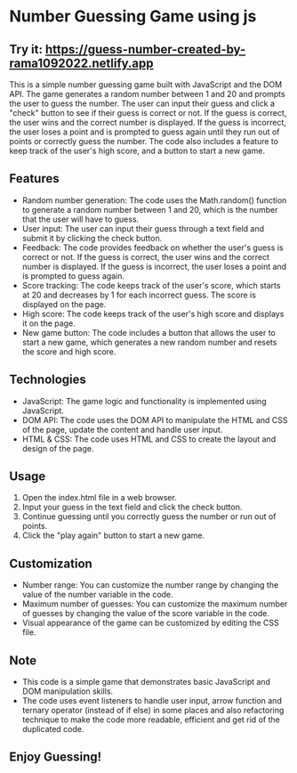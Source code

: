 # Number Guessing Game using js

## Try it: https://guess-number-created-by-rama1092022.netlify.app

This is a simple number guessing game built with JavaScript and the DOM API. The game generates a random number between 1 and 20 and prompts the user to guess the number. The user can input their guess and click a "check" button to see if their guess is correct or not. If the guess is correct, the user wins and the correct number is displayed. If the guess is incorrect, the user loses a point and is prompted to guess again until they run out of points or correctly guess the number. The code also includes a feature to keep track of the user's high score, and a button to start a new game.

## Features
* Random number generation: The code uses the Math.random() function to generate a random number between 1 and 20, which is the number that the user will have to guess.
* User input: The user can input their guess through a text field and submit it by clicking the check button.
* Feedback: The code provides feedback on whether the user's guess is correct or not. If the guess is correct, the user wins and the correct number is displayed. If the guess is incorrect, the user loses a point and is prompted to guess again.
* Score tracking: The code keeps track of the user's score, which starts at 20 and decreases by 1 for each incorrect guess. The score is displayed on the page.
* High score: The code keeps track of the user's high score and displays it on the page.
* New game button: The code includes a button that allows the user to start a new game, which generates a new random number and resets the score and high score.

## Technologies

* JavaScript: The game logic and functionality is implemented using JavaScript.
* DOM API: The code uses the DOM API to manipulate the HTML and CSS of the page, update the content and handle user input.
* HTML & CSS: The code uses HTML and CSS to create the layout and design of the page.
## Usage
1. Open the index.html file in a web browser.
2. Input your guess in the text field and click the check button.
3. Continue guessing until you correctly guess the number or run out of points.
4. Click the "play again" button to start a new game.
## Customization
* Number range: You can customize the number range by changing the value of the number variable in the code.
* Maximum number of guesses: You can customize the maximum number of guesses by changing the value of the score variable in the code.
* Visual appearance of the game can be customized by editing the CSS file.
## Note
* This code is a simple game that demonstrates basic JavaScript and DOM manipulation skills.
* The code uses event listeners to handle user input, arrow function and ternary operator (instead of if else) in some places and also refactoring technique to make the code more readable, efficient and get rid of the duplicated code.
## Enjoy Guessing!
